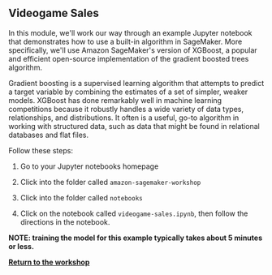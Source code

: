 ## Videogame Sales


In this module, we'll work our way through an example Jupyter notebook that demonstrates how to use a built-in algorithm in SageMaker. More specifically, we'll use Amazon SageMaker's version of XGBoost, a popular and efficient open-source implementation of the gradient boosted trees algorithm. 

Gradient boosting is a supervised learning algorithm that attempts to predict a target variable by combining the estimates of a set of simpler, weaker models. XGBoost has done remarkably well in machine learning competitions because it robustly handles a wide variety of data types, relationships, and distributions. It often is a useful, go-to algorithm in working with structured data, such as data that might be found in relational databases and flat files. 

Follow these steps:

1. Go to your Jupyter notebooks homepage 

2. Click into the folder called `amazon-sagemaker-workshop`

3. Click into the folder called `notebooks`

4. Click on the notebook called `videogame-sales.ipynb`, then follow the directions in the notebook.

<p><strong>NOTE:  training the model for this example typically takes about 5 minutes or less.</strong></p>

[**Return to the workshop**](../Workshop1)